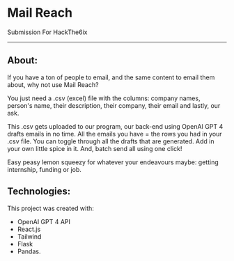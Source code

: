 # Mail Reach
Submission For HackThe6ix

***
## About:
If you have a ton of people to email, and the same content to email them about, why not use Mail Reach?

You just need a .csv (excel) file with the columns: company names, person's name, their description, their company, their email and lastly, our ask.

This .csv gets uploaded to our program, our back-end using OpenAI GPT 4 drafts emails in no time. All the emails you have = the rows you had in your .csv file. You can toggle through all the drafts that are generated. Add in your own little spice in it. And, batch send all using one click!

Easy peasy lemon squeezy for whatever your endeavours maybe: getting internship, funding or job.

## Technologies:
This project was created with:
* OpenAI GPT 4 API
* React.js
* Tailwind
* Flask
* Pandas.
